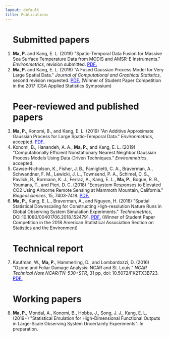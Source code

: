 ```yaml
---
layout: default
title: Publications
---
```



<ol start="1">
  
<h1>Submitted papers </h1>
<p>
<li> <b>Ma, P.</b> and Kang, E. L. (2019) "Spatio-Temporal Data Fusion for Massive Sea Surface Temperature Data from MODIS and AMSR-E Instruments." <em>Environmetrics</em>, revision submitted. <a href="https://arxiv.org/abs/1809.04389" target="blank" style="color:blue;">PDF.</a> </li>

<li> <b>Ma, P.</b> and Kang, E. L. (2019) "A Fused Gaussian Process Model for Very Large Spatial Data."  <em>Journal of Computational and Graphical Statistics</em>, second revision requested. <a href="https://arxiv.org/abs/1702.08797" target="blank" style="color:blue;">PDF.</a> (Winner of Student Paper Competition in the 2017 ICSA Applied Statistics Symposium)
</li>
</p>

<h1>Peer-reviewed and published papers </h1>
<p>
<li> <b>Ma, P.</b>, Konomi, B., and Kang, E. L. (2019) "An Additive Approximate Gaussian Process for Large Spatio-Temporal Data." <em>Environmetrics</em>, accepted. <a href="https://arxiv.org/abs/1801.00319" target="blank" style="color:blue;">PDF.</a> </li>

<li> Konomi, B., Hanandeh, A. A., <b>Ma, P.</b>, and Kang, E. L. (2019) "Computationally Efficient Nonstationary Nearest Neighbor Gaussian Process Models Using Data-Driven Techniques." <em>Environmetrics</em>, accepted. </li>

<li> Cawse-Nicholson, K., Fisher, J. B., Famiglietti, C. A., Braverman, A., Schwandner, F. M., Lewicki, J. L., Townsend, P. A., Schimel, D. S., Pavlick, R., Bormann, K. J., Ferraz, A., Kang, E. L., <b>Ma, P.</b>, Bogue, R. R., Youmans, T., and Pieri, D. C. (2018) "Ecosystem Responses to Elevated CO2 Using Airborne Remote Sensing at Mammoth Mountain, California." <em>Biogeosciences</em>, 15, 7403-7418. <a href="https://doi.org/10.5194/bg-2018-73" target="blank" style="color:blue;">PDF.</a> </li>

<li> <b>Ma, P.</b>, Kang, E. L., Braverman, A., and Nguyen, H. (2018) "Spatial Statistical Downscaling for Constructing High-resolution Nature Runs in Global Observing System Simulation Experiments." <em>Technometrics</em>, DOI:10.1080/00401706.2018.1524791. <a href="https://doi.org/10.1080/00401706.2018.1524791" target="blank" style="color:blue;">PDF.</a> (Winner of Student Paper Competition in the 2018 American Statistical Association Section on Statistics and the Environment)
</li>

</p>

<h1>Technical report </h1>
<p>
<li> Kaufman, W., <b>Ma, P.</b>, Hammerling, D., and Lombardozzi, D. (2016) "Ozone and Foliar Damage Analysis: NCAR and St. Louis." <em>NCAR Technical Note NCAR/TN-530+STR</em>, 31 pp, doi: 10.5072/FK2TX3B723. <a href="http://dx.doi.org/10.5065/D6WH2NCQ" target="blank" style="color:blue;">PDF.</a> </li>
  
</p>

<h1>Working papers </h1>
<p>
<li> <b>Ma, P.</b>,  Mondal, A., Konomi, B., Hobbs, J., Song, J. J., Kang, E. L. (2019+) "Statistical Emulation for High-Dimensional Functional Outputs in Large-Scale Observing System Uncertainty Experiments". In preparation. </li>
</p>

</ol>
